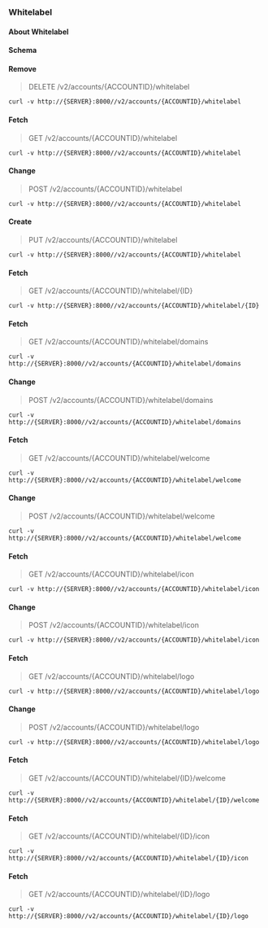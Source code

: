 ### Whitelabel

#### About Whitelabel

#### Schema



#### Remove

> DELETE /v2/accounts/{ACCOUNTID}/whitelabel

```curl
curl -v http://{SERVER}:8000//v2/accounts/{ACCOUNTID}/whitelabel
```

#### Fetch

> GET /v2/accounts/{ACCOUNTID}/whitelabel

```curl
curl -v http://{SERVER}:8000//v2/accounts/{ACCOUNTID}/whitelabel
```

#### Change

> POST /v2/accounts/{ACCOUNTID}/whitelabel

```curl
curl -v http://{SERVER}:8000//v2/accounts/{ACCOUNTID}/whitelabel
```

#### Create

> PUT /v2/accounts/{ACCOUNTID}/whitelabel

```curl
curl -v http://{SERVER}:8000//v2/accounts/{ACCOUNTID}/whitelabel
```

#### Fetch

> GET /v2/accounts/{ACCOUNTID}/whitelabel/{ID}

```curl
curl -v http://{SERVER}:8000//v2/accounts/{ACCOUNTID}/whitelabel/{ID}
```

#### Fetch

> GET /v2/accounts/{ACCOUNTID}/whitelabel/domains

```curl
curl -v http://{SERVER}:8000//v2/accounts/{ACCOUNTID}/whitelabel/domains
```

#### Change

> POST /v2/accounts/{ACCOUNTID}/whitelabel/domains

```curl
curl -v http://{SERVER}:8000//v2/accounts/{ACCOUNTID}/whitelabel/domains
```

#### Fetch

> GET /v2/accounts/{ACCOUNTID}/whitelabel/welcome

```curl
curl -v http://{SERVER}:8000//v2/accounts/{ACCOUNTID}/whitelabel/welcome
```

#### Change

> POST /v2/accounts/{ACCOUNTID}/whitelabel/welcome

```curl
curl -v http://{SERVER}:8000//v2/accounts/{ACCOUNTID}/whitelabel/welcome
```

#### Fetch

> GET /v2/accounts/{ACCOUNTID}/whitelabel/icon

```curl
curl -v http://{SERVER}:8000//v2/accounts/{ACCOUNTID}/whitelabel/icon
```

#### Change

> POST /v2/accounts/{ACCOUNTID}/whitelabel/icon

```curl
curl -v http://{SERVER}:8000//v2/accounts/{ACCOUNTID}/whitelabel/icon
```

#### Fetch

> GET /v2/accounts/{ACCOUNTID}/whitelabel/logo

```curl
curl -v http://{SERVER}:8000//v2/accounts/{ACCOUNTID}/whitelabel/logo
```

#### Change

> POST /v2/accounts/{ACCOUNTID}/whitelabel/logo

```curl
curl -v http://{SERVER}:8000//v2/accounts/{ACCOUNTID}/whitelabel/logo
```

#### Fetch

> GET /v2/accounts/{ACCOUNTID}/whitelabel/{ID}/welcome

```curl
curl -v http://{SERVER}:8000//v2/accounts/{ACCOUNTID}/whitelabel/{ID}/welcome
```

#### Fetch

> GET /v2/accounts/{ACCOUNTID}/whitelabel/{ID}/icon

```curl
curl -v http://{SERVER}:8000//v2/accounts/{ACCOUNTID}/whitelabel/{ID}/icon
```

#### Fetch

> GET /v2/accounts/{ACCOUNTID}/whitelabel/{ID}/logo

```curl
curl -v http://{SERVER}:8000//v2/accounts/{ACCOUNTID}/whitelabel/{ID}/logo
```

